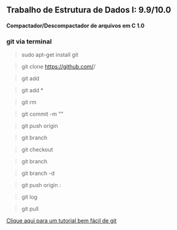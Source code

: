 ## Trabalho de Estrutura de Dados I: 9.9/10.0

#### Compactador/Descompactador de arquivos em C 1.0

### git via terminal
 
> sudo apt-get install git

> git clone https://github.com/<user>/<repositorio>

> git add <caminhodoarquivo>

> git add *

> git rm <caminhodoarquivo>

> git commit -m "<mensagem>"

> git push origin <nome-da-branch>

> git branch <nome-da-branch-nova>

> git checkout <nome-da-branch>

> git branch

> git branch -d <nome-da-branch>

> git push origin :<nome-da-branch>

> git log

> git pull

[Clique aqui para um tutorial bem fácil de git](http://rogerdudler.github.io/git-guide/index.pt_BR.html)
